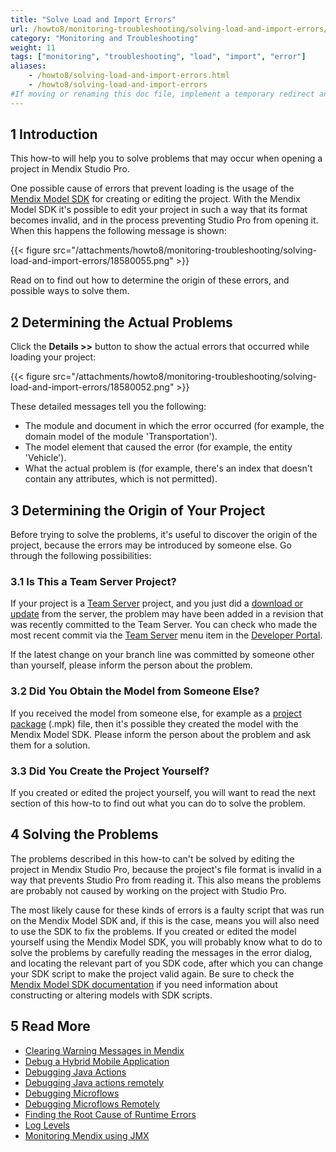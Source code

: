```yaml
---
title: "Solve Load and Import Errors"
url: /howto8/monitoring-troubleshooting/solving-load-and-import-errors/
category: "Monitoring and Troubleshooting"
weight: 11
tags: ["monitoring", "troubleshooting", "load", "import", "error"]
aliases:
    - /howto8/solving-load-and-import-errors.html
    - /howto8/solving-load-and-import-errors
#If moving or renaming this doc file, implement a temporary redirect and let the respective team know they should update the URL in the product. See Mapping to Products for more details.
---
```


## 1 Introduction

This how-to will help you to solve problems that may occur when opening a project in Mendix Studio Pro.

One possible cause of errors that prevent loading is the usage of the [Mendix Model SDK](/apidocs-mxsdk/mxsdk/) for creating or editing the project. With the Mendix Model SDK it's possible to edit your project in such a way that its format becomes invalid, and in the process preventing Studio Pro from opening it. When this happens the following message is shown:

{{< figure src="/attachments/howto8/monitoring-troubleshooting/solving-load-and-import-errors/18580055.png" >}}

Read on to find out how to determine the origin of these errors, and possible ways to solve them.

## 2 Determining the Actual Problems

Click the **Details >>** button to show the actual errors that occurred while loading your project:

{{< figure src="/attachments/howto8/monitoring-troubleshooting/solving-load-and-import-errors/18580052.png" >}}

These detailed messages tell you the following:

* The module and document in which the error occurred (for example, the domain model of the module 'Transportation').
* The model element that caused the error (for example, the entity 'Vehicle').
* What the actual problem is (for example, there's an index that doesn't contain any attributes, which is not permitted).

## 3 Determining the Origin of Your Project

Before trying to solve the problems, it's useful to discover the origin of the project, because the errors may be introduced by someone else. Go through the following possibilities:

### 3.1 Is This a Team Server Project?

If your project is a [Team Server](/developerportal/collaborate/team-server/) project, and you just did a [download or update](/refguide8/using-version-control-in-studio-pro/) from the server, the problem may have been added in a revision that was recently committed to the Team Server. You can check who made the most recent commit via the [Team Server](/developerportal/collaborate/team-server/) menu item in the [Developer Portal](https://sprintr.home.mendix.com).

If the latest change on your branch line was committed by someone other than yourself, please inform the person about the problem.

### 3.2 Did You Obtain the Model from Someone Else?

If you received the model from someone else, for example as a [project package](/howto8/integration/importing-and-exporting-objects/) (.mpk) file, then it's possible they created the model with the Mendix Model SDK. Please inform the person about the problem and ask them for a solution.

### 3.3 Did You Create the Project Yourself?

If you created or edited the project yourself, you will want to read the next section of this how-to to find out what you can do to solve the problem.

## 4 Solving the Problems

The problems described in this how-to can't be solved by editing the project in Mendix Studio Pro, because the project's file format is invalid in a way that prevents Studio Pro from reading it. This also means the problems are probably not caused by working on the project with Studio Pro.

The most likely cause for these kinds of errors is a faulty script that was run on the Mendix Model SDK and, if this is the case, means you will also need to use the SDK to fix the problems. If you created or edited the model yourself using the Mendix Model SDK, you will probably know what to do to solve the problems by carefully reading the messages in the error dialog, and locating the relevant part of you SDK code, after which you can change your SDK script to make the project valid again. Be sure to check the [Mendix Model SDK documentation](/apidocs-mxsdk/mxsdk/) if you need information about constructing or altering models with SDK scripts.

## 5 Read More

* [Clearing Warning Messages in Mendix](/howto8/monitoring-troubleshooting/clear-warning-messages/)
* [Debug a Hybrid Mobile Application](/howto8/monitoring-troubleshooting/debug-a-hybrid-mobile-application/)
* [Debugging Java Actions](/howto8/monitoring-troubleshooting/debug-java-actions/)
* [Debugging Java actions remotely](/howto8/monitoring-troubleshooting/debug-java-actions-remotely/)
* [Debugging Microflows](/howto8/monitoring-troubleshooting/debug-microflows/)
* [Debugging Microflows Remotely](/howto8/monitoring-troubleshooting/debug-microflows-remotely/)
* [Finding the Root Cause of Runtime Errors](/howto8/monitoring-troubleshooting/finding-the-root-cause-of-runtime-errors/)
* [Log Levels](/howto8/monitoring-troubleshooting/log-levels/)
* [Monitoring Mendix using JMX](/howto8/monitoring-troubleshooting/monitoring-mendix-using-jmx/)
